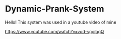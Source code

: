 # Dynamic-Prank-System

Hello!
This system was used in a youtube video of mine 

https://www.youtube.com/watch?v=vod-vggjbgQ
